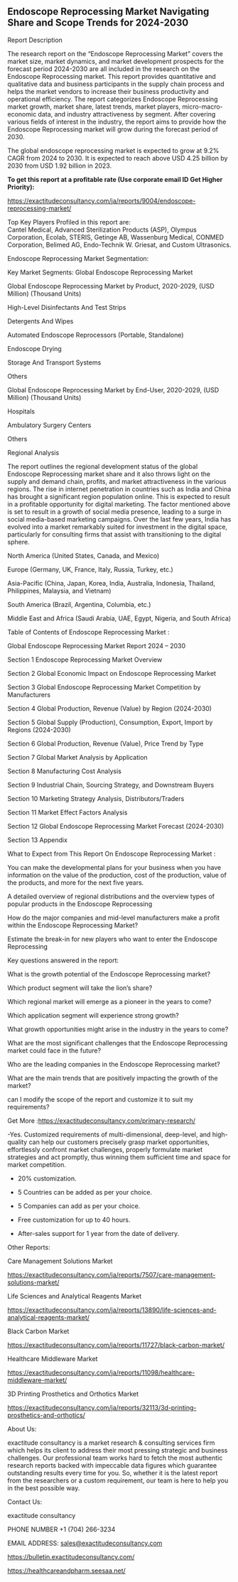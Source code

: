 ## Endoscope Reprocessing Market Navigating Share and Scope Trends for 2024-2030

Report Description

The research report on the “Endoscope Reprocessing Market” covers the market size, market dynamics, and market development prospects for the forecast period 2024-2030 are all included in the research on the Endoscope Reprocessing market. This report provides quantitative and qualitative data and business participants in the supply chain process and helps the market vendors to increase their business productivity and operational efficiency. The report categorizes Endoscope Reprocessing market growth, market share, latest trends, market players, micro-macro-economic data, and industry attractiveness by segment. After covering various fields of interest in the industry, the report aims to provide how the Endoscope Reprocessing market will grow during the forecast period of 2030.

The global endoscope reprocessing market is expected to grow at 9.2% CAGR from 2024 to 2030. It is expected to reach above USD 4.25 billion by 2030 from USD 1.92 billion in 2023.

**To get this report at a profitable rate (Use corporate email ID Get Higher Priority):**

https://exactitudeconsultancy.com/ja/reports/9004/endoscope-reprocessing-market/

Top Key Players Profiled in this report are:                                                                               
Cantel Medical, Advanced Sterilization Products (ASP), Olympus Corporation, Ecolab, STERIS, Getinge AB, Wassenburg Medical, CONMED Corporation, Belimed AG, Endo-Technik W. Griesat, and Custom Ultrasonics.

Endoscope Reprocessing Market Segmentation:

Key Market Segments: Global Endoscope Reprocessing Market

Global Endoscope Reprocessing Market by Product, 2020-2029, (USD Million) (Thousand Units)

High-Level Disinfectants And Test Strips

Detergents And Wipes

Automated Endoscope Reprocessors (Portable, Standalone)

Endoscope Drying

Storage And Transport Systems

Others

Global Endoscope Reprocessing Market by End-User, 2020-2029, (USD Million) (Thousand Units)

Hospitals

Ambulatory Surgery Centers

Others

Regional Analysis

The report outlines the regional development status of the global Endoscope Reprocessing market share and it also throws light on the supply and demand chain, profits, and market attractiveness in the various regions. The rise in internet penetration in countries such as India and China has brought a significant region population online. This is expected to result in a profitable opportunity for digital marketing. The factor mentioned above is set to result in a growth of social media presence, leading to a surge in social media-based marketing campaigns. Over the last few years, India has evolved into a market remarkably suited for investment in the digital space, particularly for consulting firms that assist with transitioning to the digital sphere.

North America (United States, Canada, and Mexico)

Europe (Germany, UK, France, Italy, Russia, Turkey, etc.)

Asia-Pacific (China, Japan, Korea, India, Australia, Indonesia, Thailand, Philippines, Malaysia, and Vietnam)

South America (Brazil, Argentina, Columbia, etc.)

Middle East and Africa (Saudi Arabia, UAE, Egypt, Nigeria, and South Africa)

Table of Contents of Endoscope Reprocessing Market :

Global Endoscope Reprocessing Market Report 2024 – 2030

Section 1 Endoscope Reprocessing Market Overview

Section 2 Global Economic Impact on Endoscope Reprocessing Market

Section 3 Global Endoscope Reprocessing Market Competition by Manufacturers

Section 4 Global Production, Revenue (Value) by Region (2024-2030)

Section 5 Global Supply (Production), Consumption, Export, Import by Regions (2024-2030)

Section 6 Global Production, Revenue (Value), Price Trend by Type

Section 7 Global Market Analysis by Application

Section 8 Manufacturing Cost Analysis

Section 9 Industrial Chain, Sourcing Strategy, and Downstream Buyers

Section 10 Marketing Strategy Analysis, Distributors/Traders

Section 11 Market Effect Factors Analysis

Section 12 Global Endoscope Reprocessing Market Forecast (2024-2030)

Section 13 Appendix

What to Expect from This Report On Endoscope Reprocessing Market :

You can make the developmental plans for your business when you have information on the value of the production, cost of the production, value of the products, and more for the next five years.

A detailed overview of regional distributions and the overview types of popular products in the Endoscope Reprocessing

How do the major companies and mid-level manufacturers make a profit within the Endoscope Reprocessing Market?

Estimate the break-in for new players who want to enter the Endoscope Reprocessing

Key questions answered in the report:

What is the growth potential of the Endoscope Reprocessing market?

Which product segment will take the lion’s share?

Which regional market will emerge as a pioneer in the years to come?

Which application segment will experience strong growth?

What growth opportunities might arise in the industry in the years to come?

What are the most significant challenges that the Endoscope Reprocessing market could face in the future?

Who are the leading companies in the Endoscope Reprocessing market?

What are the main trends that are positively impacting the growth of the market?

can I modify the scope of the report and customize it to suit my requirements?

Get More :https://exactitudeconsultancy.com/primary-research/

-Yes. Customized requirements of multi-dimensional, deep-level, and high-quality can help our customers precisely grasp market opportunities, effortlessly confront market challenges, properly formulate market strategies and act promptly, thus winning them sufficient time and space for market competition.

- 20% customization.

- 5 Countries can be added as per your choice.

- 5 Companies can add as per your choice.

- Free customization for up to 40 hours.

- After-sales support for 1 year from the date of delivery.

Other Reports:

Care Management Solutions  Market

https://exactitudeconsultancy.com/ja/reports/7507/care-management-solutions-market/

Life Sciences and Analytical Reagents   Market

https://exactitudeconsultancy.com/ja/reports/13890/life-sciences-and-analytical-reagents-market/

Black Carbon  Market

https://exactitudeconsultancy.com/ja/reports/11727/black-carbon-market/

Healthcare Middleware  Market

https://exactitudeconsultancy.com/ja/reports/11098/healthcare-middleware-market/

3D Printing Prosthetics and Orthotics  Market

https://exactitudeconsultancy.com/ja/reports/32113/3d-printing-prosthetics-and-orthotics/

About Us:

exactitude consultancy is a market research & consulting services firm which helps its client to address their most pressing strategic and business challenges. Our professional team works hard to fetch the most authentic research reports backed with impeccable data figures which guarantee outstanding results every time for you. So, whether it is the latest report from the researchers or a custom requirement, our team is here to help you in the best possible way.

Contact Us:

exactitude consultancy

PHONE NUMBER +1 (704) 266-3234

EMAIL ADDRESS: sales@exactitudeconsultancy.com

https://bulletin.exactitudeconsultancy.com/

https://healthcareandpharm.seesaa.net/
